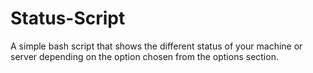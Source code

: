 # Status-Script
A simple bash script that shows the different status of your machine or server depending on the option chosen from the options section.
